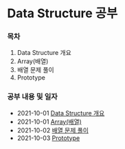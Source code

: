 # Data Structure 공부 

### 목차

1. Data Structure 개요 
2. Array(배열)
3. 배열 문제 풀이
4. Prototype


### 공부 내용 및 일자 

- 2021-10-01 [Data Structure 개요](./overview/README.md)
- 2021-10-01 [Array(배열)](./array/README.md)
- 2021-10-02 [배열 문제 풀이](./arrayQuestion/README.md)
- 2021-10-03 [Prototype](./prototpye/README.md)
